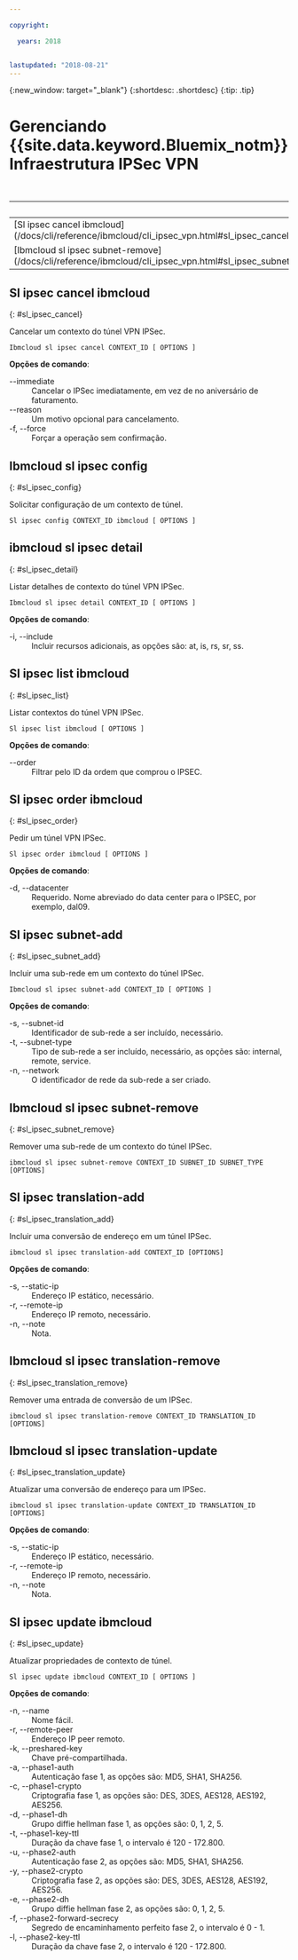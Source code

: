 ```yaml
---

copyright:

  years: 2018


lastupdated: "2018-08-21"
---
```


{:new_window: target="_blank"}
{:shortdesc: .shortdesc}
{:tip: .tip}

# Gerenciando  {{site.data.keyword.Bluemix_notm}}  Infraestrutura IPSec VPN

<table summary="Comandos de infraestrutura geral do {{site.data.keyword.Bluemix_notm}} ordenados alfabeticamente com links que trazem mais informações do comando">

<caption>Tabela 1. {{site.data.keyword.Bluemix_notm}}  Comandos de VPN IPSec de Infraestrutura</caption>
 <thead>
 <th colspan="6">Comandos VPN de IPSec de infraestrutura do {{site.data.keyword.Bluemix_notm}}</th>
 </thead>
 <tbody>
 <tr>
 <td>[Sl ipsec cancel ibmcloud](/docs/cli/reference/ibmcloud/cli_ipsec_vpn.html#sl_ipsec_cancel)</td>
 <td>[Ibmcloud sl ipsec config](/docs/cli/reference/ibmcloud/cli_ipsec_vpn.html#sl_ipsec_config)</td>
 <td>[ibmcloud sl ipsec detail](/docs/cli/reference/ibmcloud/cli_ipsec_vpn.html#sl_ipsec_detail)</td>
 <td>[Sl ipsec list ibmcloud](/docs/cli/reference/ibmcloud/cli_ipsec_vpn.html#sl_ipsec_list)</td>
 <td>[Sl ipsec order ibmcloud](/docs/cli/reference/ibmcloud/cli_ipsec_vpn.html#sl_ipsec_order)</td>
 <td>[Sl ipsec subnet-add](/docs/cli/reference/ibmcloud/cli_ipsec_vpn.html#sl_ipsec_subnet_add)</td>
 </tr>
 <tr>
 <td>[Ibmcloud sl ipsec subnet-remove](/docs/cli/reference/ibmcloud/cli_ipsec_vpn.html#sl_ipsec_subnet_remove)</td>
 <td>[Sl ipsec translation-add](/docs/cli/reference/ibmcloud/cli_ipsec_vpn.html#sl_ipsec_translation_add)</td>
 <td>[Ibmcloud sl ipsec translation-remove](/docs/cli/reference/ibmcloud/cli_ipsec_vpn.html#sl_ipsec_translation_remove)</td>
 <td>[Ibmcloud sl ipsec translation-update](/docs/cli/reference/ibmcloud/cli_ipsec_vpn.html#sl_ipsec_translation_update)</td>
 <td>[Sl ipsec update ibmcloud](/docs/cli/reference/ibmcloud/cli_ipsec_vpn.html#sl_ipsec_update)</td>
 </tr>
   </tbody>
 </table>

 ## Sl ipsec cancel ibmcloud
{: #sl_ipsec_cancel}

Cancelar um contexto do túnel VPN IPSec.
```
Ibmcloud sl ipsec cancel CONTEXT_ID [ OPTIONS ]
```

<strong>Opções de comando</strong>:
<dl>
<dt>--immediate</dt>
<dd>Cancelar o IPSec imediatamente, em vez de no aniversário de faturamento.</dd>
<dt>--reason</dt>
<dd>Um motivo opcional para cancelamento.</dd>
<dt>-f, --force</dt>
<dd>Forçar a operação sem confirmação.</dd>
</dl>

## Ibmcloud sl ipsec config
{: #sl_ipsec_config}

Solicitar configuração de um contexto de túnel.
```
Sl ipsec config CONTEXT_ID ibmcloud [ OPTIONS ]
```

## ibmcloud sl ipsec detail
{: #sl_ipsec_detail}

Listar detalhes de contexto do túnel VPN IPSec.
```
Ibmcloud sl ipsec detail CONTEXT_ID [ OPTIONS ]
```

<strong>Opções de comando</strong>:
<dl>
<dt>-i, --include</dt>
<dd>Incluir recursos adicionais, as opções são: at, is, rs, sr, ss.</dd>
</dl>

## Sl ipsec list ibmcloud
{: #sl_ipsec_list}

Listar contextos do túnel VPN IPSec.
```
Sl ipsec list ibmcloud [ OPTIONS ]
```

<strong>Opções de comando</strong>:
<dl>
<dt>--order</dt>
<dd>Filtrar pelo ID da ordem que comprou o IPSEC.</dd>
</dl>

## Sl ipsec order ibmcloud
{: #sl_ipsec_order}

Pedir um túnel VPN IPSec.
```
Sl ipsec order ibmcloud [ OPTIONS ]
```

<strong>Opções de comando</strong>:
<dl>
<dt>-d, --datacenter</dt>
<dd>Requerido. Nome abreviado do data center para o IPSEC, por exemplo, dal09.</dd>
</dl>

## Sl ipsec subnet-add
{: #sl_ipsec_subnet_add}

Incluir uma sub-rede em um contexto do túnel IPSec.
```
Ibmcloud sl ipsec subnet-add CONTEXT_ID [ OPTIONS ]
```

<strong>Opções de comando</strong>:
<dl>
<dt>-s, --subnet-id</dt>
<dd>Identificador de sub-rede a ser incluído, necessário.</dd>
<dt>-t, --subnet-type</dt>
<dd>Tipo de sub-rede a ser incluído, necessário, as opções são: internal, remote, service.</dd>
<dt>-n, --network</dt>
<dd>O identificador de rede da sub-rede a ser criado.</dd>
</dl>

## Ibmcloud sl ipsec subnet-remove
{: #sl_ipsec_subnet_remove}

Remover uma sub-rede de um contexto do túnel IPSec.
```
ibmcloud sl ipsec subnet-remove CONTEXT_ID SUBNET_ID SUBNET_TYPE [OPTIONS]
```

## Sl ipsec translation-add
{: #sl_ipsec_translation_add}

Incluir uma conversão de endereço em um túnel IPSec.
```
ibmcloud sl ipsec translation-add CONTEXT_ID [OPTIONS]
```

<strong>Opções de comando</strong>:
<dl>
<dt>-s, --static-ip</dt>
<dd>Endereço IP estático, necessário.</dd>
<dt>-r, --remote-ip</dt>
<dd>Endereço IP remoto, necessário.</dd>
<dt>-n, --note</dt>
<dd>Nota.</dd>
</dl>

## Ibmcloud sl ipsec translation-remove
{: #sl_ipsec_translation_remove}

Remover uma entrada de conversão de um IPSec.
```
ibmcloud sl ipsec translation-remove CONTEXT_ID TRANSLATION_ID [OPTIONS]
```

## Ibmcloud sl ipsec translation-update
{: #sl_ipsec_translation_update}

Atualizar uma conversão de endereço para um IPSec.
```
ibmcloud sl ipsec translation-update CONTEXT_ID TRANSLATION_ID [OPTIONS]
```

<strong>Opções de comando</strong>:
<dl>
<dt>-s, --static-ip</dt>
<dd>Endereço IP estático, necessário.</dd>
<dt>-r, --remote-ip</dt>
<dd>Endereço IP remoto, necessário.</dd>
<dt>-n, --note</dt>
<dd>Nota.</dd>
</dl>

## Sl ipsec update ibmcloud
{: #sl_ipsec_update}

Atualizar propriedades de contexto de túnel.
```
Sl ipsec update ibmcloud CONTEXT_ID [ OPTIONS ]
```

<strong>Opções de comando</strong>:
<dl>
<dt>-n, --name</dt>
<dd>Nome fácil.</dd>
<dt>-r, --remote-peer</dt>
<dd>Endereço IP peer remoto.</dd>
<dt>-k, --preshared-key</dt>
<dd>Chave pré-compartilhada.</dd>
<dt>-a, --phase1-auth</dt>
<dd>Autenticação fase 1, as opções são: MD5, SHA1, SHA256.</dd>
<dt>-c, --phase1-crypto</dt>
<dd>Criptografia fase 1, as opções são: DES, 3DES, AES128, AES192, AES256.</dd>
<dt>-d, --phase1-dh</dt>
<dd>Grupo diffie hellman fase 1, as opções são: 0, 1, 2, 5.</dd>
<dt>-t, --phase1-key-ttl</dt>
<dd>Duração da chave fase 1, o intervalo é 120 - 172.800.</dd>
<dt>-u, --phase2-auth</dt>
<dd>Autenticação fase 2, as opções são: MD5, SHA1, SHA256.</dd>
<dt>-y, --phase2-crypto</dt>
<dd>Criptografia fase 2, as opções são: DES, 3DES, AES128, AES192, AES256.</dd>
<dt>-e, --phase2-dh</dt>
<dd>Grupo diffie hellman fase 2, as opções são: 0, 1, 2, 5.</dd>
<dt>-f, --phase2-forward-secrecy</dt>
<dd>Segredo de encaminhamento perfeito fase 2, o intervalo é 0 - 1.</dd>
<dt>-l, --phase2-key-ttl</dt>
<dd>Duração da chave fase 2, o intervalo é 120 - 172.800.</dd>
</dl>
